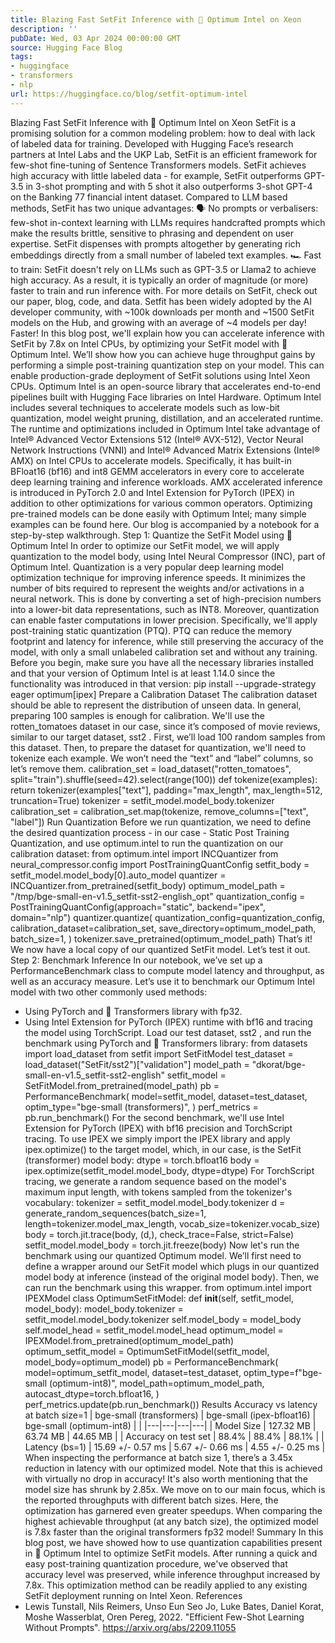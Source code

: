 ```yaml
---
title: Blazing Fast SetFit Inference with 🤗 Optimum Intel on Xeon
description: ''
pubDate: Wed, 03 Apr 2024 00:00:00 GMT
source: Hugging Face Blog
tags:
- huggingface
- transformers
- nlp
url: https://huggingface.co/blog/setfit-optimum-intel
---
```


Blazing Fast SetFit Inference with 🤗 Optimum Intel on Xeon
SetFit is a promising solution for a common modeling problem: how to deal with lack of labeled data for training. Developed with Hugging Face’s research partners at Intel Labs and the UKP Lab, SetFit is an efficient framework for few-shot fine-tuning of Sentence Transformers models.
SetFit achieves high accuracy with little labeled data - for example, SetFit outperforms GPT-3.5 in 3-shot prompting and with 5 shot it also outperforms 3-shot GPT-4 on the Banking 77 financial intent dataset.
Compared to LLM based methods, SetFit has two unique advantages:
🗣 No prompts or verbalisers: few-shot in-context learning with LLMs requires handcrafted prompts which make the results brittle, sensitive to phrasing and dependent on user expertise. SetFit dispenses with prompts altogether by generating rich embeddings directly from a small number of labeled text examples.
🏎 Fast to train: SetFit doesn't rely on LLMs such as GPT-3.5 or Llama2 to achieve high accuracy. As a result, it is typically an order of magnitude (or more) faster to train and run inference with.
For more details on SetFit, check out our paper, blog, code, and data.
Setfit has been widely adopted by the AI developer community, with ~100k downloads per month and ~1500 SetFit models on the Hub, and growing with an average of ~4 models per day!
Faster!
In this blog post, we'll explain how you can accelerate inference with SetFit by 7.8x on Intel CPUs, by optimizing your SetFit model with 🤗 Optimum Intel. We’ll show how you can achieve huge throughput gains by performing a simple post-training quantization step on your model. This can enable production-grade deployment of SetFit solutions using Intel Xeon CPUs.
Optimum Intel is an open-source library that accelerates end-to-end pipelines built with Hugging Face libraries on Intel Hardware. Optimum Intel includes several techniques to accelerate models such as low-bit quantization, model weight pruning, distillation, and an accelerated runtime.
The runtime and optimizations included in Optimum Intel take advantage of Intel® Advanced Vector Extensions 512 (Intel® AVX-512), Vector Neural Network Instructions (VNNI) and Intel® Advanced Matrix Extensions (Intel® AMX) on Intel CPUs to accelerate models. Specifically, it has built-in BFloat16 (bf16) and int8 GEMM accelerators in every core to accelerate deep learning training and inference workloads. AMX accelerated inference is introduced in PyTorch 2.0 and Intel Extension for PyTorch (IPEX) in addition to other optimizations for various common operators.
Optimizing pre-trained models can be done easily with Optimum Intel; many simple examples can be found here. Our blog is accompanied by a notebook for a step-by-step walkthrough.
Step 1: Quantize the SetFit Model using 🤗 Optimum Intel
In order to optimize our SetFit model, we will apply quantization to the model body, using Intel Neural Compressor (INC), part of Optimum Intel.
Quantization is a very popular deep learning model optimization technique for improving inference speeds. It minimizes the number of bits required to represent the weights and/or activations in a neural network. This is done by converting a set of high-precision numbers into a lower-bit data representations, such as INT8. Moreover, quantization can enable faster computations in lower precision.
Specifically, we'll apply post-training static quantization (PTQ). PTQ can reduce the memory footprint and latency for inference, while still preserving the accuracy of the model, with only a small unlabeled calibration set and without any training.
Before you begin, make sure you have all the necessary libraries installed and that your version of Optimum Intel is at least 1.14.0
since the functionality was introduced in that version:
pip install --upgrade-strategy eager optimum[ipex]
Prepare a Calibration Dataset
The calibration dataset should be able to represent the distribution of unseen data. In general, preparing 100 samples is enough for calibration. We'll use the rotten_tomatoes
dataset in our case, since it’s composed of movie reviews, similar to our target dataset, sst2
.
First, we’ll load 100 random samples from this dataset. Then, to prepare the dataset for quantization, we'll need to tokenize each example. We won’t need the “text” and “label” columns, so let’s remove them.
calibration_set = load_dataset("rotten_tomatoes", split="train").shuffle(seed=42).select(range(100))
def tokenize(examples):
return tokenizer(examples["text"], padding="max_length", max_length=512, truncation=True)
tokenizer = setfit_model.model_body.tokenizer
calibration_set = calibration_set.map(tokenize, remove_columns=["text", "label"])
Run Quantization
Before we run quantization, we need to define the desired quantization process - in our case - Static Post Training Quantization, and use optimum.intel
to run the quantization on our calibration dataset:
from optimum.intel import INCQuantizer
from neural_compressor.config import PostTrainingQuantConfig
setfit_body = setfit_model.model_body[0].auto_model
quantizer = INCQuantizer.from_pretrained(setfit_body)
optimum_model_path = "/tmp/bge-small-en-v1.5_setfit-sst2-english_opt"
quantization_config = PostTrainingQuantConfig(approach="static", backend="ipex", domain="nlp")
quantizer.quantize(
quantization_config=quantization_config,
calibration_dataset=calibration_set,
save_directory=optimum_model_path,
batch_size=1,
)
tokenizer.save_pretrained(optimum_model_path)
That’s it! We now have a local copy of our quantized SetFit model. Let’s test it out.
Step 2: Benchmark Inference
In our notebook, we’ve set up a PerformanceBenchmark
class to compute model latency and throughput, as well as an accuracy measure. Let’s use it to benchmark our Optimum Intel model with two other commonly used methods:
- Using PyTorch and 🤗 Transformers library with fp32.
- Using Intel Extension for PyTorch (IPEX) runtime with bf16 and tracing the model using TorchScript.
Load our test dataset, sst2
, and run the benchmark using PyTorch and 🤗 Transformers library:
from datasets import load_dataset
from setfit import SetFitModel
test_dataset = load_dataset("SetFit/sst2")["validation"]
model_path = "dkorat/bge-small-en-v1.5_setfit-sst2-english"
setfit_model = SetFitModel.from_pretrained(model_path)
pb = PerformanceBenchmark(
model=setfit_model,
dataset=test_dataset,
optim_type="bge-small (transformers)",
)
perf_metrics = pb.run_benchmark()
For the second benchmark, we'll use Intel Extension for PyTorch (IPEX) with bf16 precision and TorchScript tracing.
To use IPEX we simply import the IPEX library and apply ipex.optimize()
to the target model, which, in our case, is the SetFit (transformer) model body:
dtype = torch.bfloat16
body = ipex.optimize(setfit_model.model_body, dtype=dtype)
For TorchScript tracing, we generate a random sequence based on the model's maximum input length, with tokens sampled from the tokenizer's vocabulary:
tokenizer = setfit_model.model_body.tokenizer
d = generate_random_sequences(batch_size=1, length=tokenizer.model_max_length, vocab_size=tokenizer.vocab_size)
body = torch.jit.trace(body, (d,), check_trace=False, strict=False)
setfit_model.model_body = torch.jit.freeze(body)
Now let's run the benchmark using our quantized Optimum model. We’ll first need to define a wrapper around our SetFit model which plugs in our quantized model body at inference (instead of the original model body). Then, we can run the benchmark using this wrapper.
from optimum.intel import IPEXModel
class OptimumSetFitModel:
def __init__(self, setfit_model, model_body):
model_body.tokenizer = setfit_model.model_body.tokenizer
self.model_body = model_body
self.model_head = setfit_model.model_head
optimum_model = IPEXModel.from_pretrained(optimum_model_path)
optimum_setfit_model = OptimumSetFitModel(setfit_model, model_body=optimum_model)
pb = PerformanceBenchmark(
model=optimum_setfit_model,
dataset=test_dataset,
optim_type=f"bge-small (optimum-int8)",
model_path=optimum_model_path,
autocast_dtype=torch.bfloat16,
)
perf_metrics.update(pb.run_benchmark())
Results
Accuracy vs latency at batch size=1
| bge-small (transformers) | bge-small (ipex-bfloat16) | bge-small (optimum-int8) | |
|---|---|---|---|
| Model Size | 127.32 MB | 63.74 MB | 44.65 MB |
| Accuracy on test set | 88.4% | 88.4% | 88.1% |
| Latency (bs=1) | 15.69 +/- 0.57 ms | 5.67 +/- 0.66 ms | 4.55 +/- 0.25 ms |
When inspecting the performance at batch size 1, there’s a 3.45x reduction in latency with our optimized model. Note that this is achieved with virtually no drop in accuracy! It's also worth mentioning that the model size has shrunk by 2.85x.
We move on to our main focus, which is the reported throughputs with different batch sizes. Here, the optimization has garnered even greater speedups. When comparing the highest achievable throughput (at any batch size), the optimized model is 7.8x faster than the original transformers fp32 model!
Summary
In this blog post, we have showed how to use quantization capabilities present in 🤗 Optimum Intel to optimize SetFit models. After running a quick and easy post-training quantization procedure, we've observed that accuracy level was preserved, while inference throughput increased by 7.8x. This optimization method can be readily applied to any existing SetFit deployment running on Intel Xeon.
References
- Lewis Tunstall, Nils Reimers, Unso Eun Seo Jo, Luke Bates, Daniel Korat, Moshe Wasserblat, Oren Pereg, 2022. "Efficient Few-Shot Learning Without Prompts". https://arxiv.org/abs/2209.11055